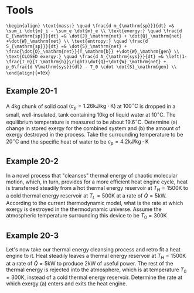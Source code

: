 # Tools

`\begin{align}
\text{mass:} \quad \frac{d m_{\mathrm{sp}}}{dt} =& \sum_i \dot{m}_i - \sum_e \dot{m}_e \\
\text{energy:} \quad \frac{d E_{\mathrm{sp}}}{dt} =& \dot{J}_\mathrm{net} + \dot{Q}_\mathrm{net} +\dot{W}_\mathrm{net} \\
\text{entropy:} \quad \frac{d S_{\mathrm{sp}}}{dt} =& \dot{S}_\mathrm{net} + \frac{\dot{Q}_\mathrm{net}}{T_\mathrm{b}} +\dot{W}_\mathrm{gen} \\
\text{CLOSED exergy:} \quad \frac{d A_{\mathrm{sys}}}{dt} =& \left(1-\frac{T_0}{T_\mathrm{b}}\right)\dot{Q}+\dot{W}_\mathrm{net} + p_0\frac{d V\mathrm{sys}}{dt} - T_0 \cdot \dot{S}_\mathrm{gen} \\
\end{align}`{=tex}

## Example 20-1

A $4 \mathrm{kg}$ chunk of solid coal
$\left(c_{p}=1.26 \mathrm{kJ} / \mathrm{kg} \cdot \mathrm{K}\right)$ at
$100^{\circ} \mathrm{C}$ is dropped in a small, well-insulated, tank
containing $10 \mathrm{kg}$ of liquid water at $10^{\circ} \mathrm{C}$.
The equilibrium temperature is measured to be about
$19.6^{\circ} \mathrm{C}$. Determine (a) change in stored exergy for the
combined system and (b) the amount of exergy destroyed in the process.
Take the surrounding temperature to be $20^{\circ} \mathrm{C}$ and the
specific heat of water to be
$c_{p}=4.2 \mathrm{kJ} / \mathrm{kg} \cdot \mathrm{K}$

## Example 20-2

In a novel process that "cleanses" thermal energy of chaotic molecular
motion, which, in turn, provides for a more efficient heat engine cycle,
heat is transferred steadily from a hot thermal energy reservoir at
$T_{H}=1500 \mathrm{K}$ to a cold thermal energy reservoir at
$T_{L}=500 \mathrm{K}$ at a rate of $\dot{Q}=5 \mathrm{kW} .$ According
to the current thermodynamic model, what is the rate at which exergy is
destroyed in the thermodynamic universe. Assume the atmospheric
temperature surrounding this device to be $T_{0}=300 \mathrm{K}$

## Example 20-3

Let's now take our thermal energy cleansing process and retro fit a heat
engine to it. Heat steadily leaves a thermal energy reservoir at
$T_{H}=1500 \mathrm{K}$ at a rate of $\dot{Q}=5 \mathrm{kW}$ to produce
$2 \mathrm{kW}$ of useful power. The rest of the thermal energy is
rejected into the atmosphere, which is at temperature
$T_{0}=300 \mathrm{K}$, instead of a cold thermal energy reservoir.
Determine the rate at which exergy (a) enters and exits the heat engine.
